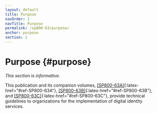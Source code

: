 ```yaml
---
layout: default
title: Purpose
navOrder: 1
navTitle: Purpose
permalink: /sp800-63/purpose/
anchor: purpose
section: 1
---
```


# Purpose {#purpose}

_This section is informative._

This publication and its companion volumes, [[SP800-63A]](../_sp800-63a/sec1_purpose.md#purpose){:latex-href="#ref-SP800-63A"}, [[SP800-63B]](../_sp800-63b/sec1_purpose.md#purpose){:latex-href="#ref-SP800-63B"}, and [[SP800-63C]](../_sp800-63c/sec1_purpose.md#purpose){:latex-href="#ref-SP800-63C"}, provide technical guidelines to organizations for the implementation of digital identity services.
